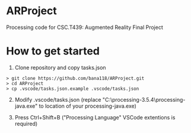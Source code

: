 # ARProject
Processing code for CSC.T439: Augmented Reality Final Project

# How to get started

1. Clone repository and copy tasks.json
```
> git clone https://github.com/bana118/ARProject.git
> cd ARProject
> cp .vscode/tasks.json.example .vscode/tasks.json
```

2. Modify .vscode/tasks.json (replace "C:\\processing-3.5.4\\processing-java.exe" to location of your processing-java.exe)

3. Press Ctrl+Shift+B ("Processing Language" VSCode extentions is required)


